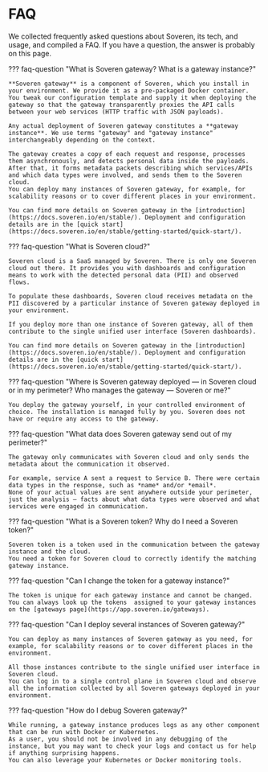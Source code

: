 # FAQ

We collected frequently asked questions about Soveren, its tech, and usage, and compiled a FAQ. If you have a question, the answer is probably on this page.

??? faq-question "What is Soveren gateway? What is a gateway instance?"
    
    **Soveren gateway** is a component of Soveren, which you install in your environment. We provide it as a pre-packaged Docker container. You tweak our configuration template and supply it when deploying the gateway so that the gateway transparently proxies the API calls between your web services (HTTP traffic with JSON payloads).
    
    Any actual deployment of Soveren gateway constitutes a **gateway instance**. We use terms "gateway" and "gateway instance" interchangeably depending on the context.
    
    The gateway creates a copy of each request and response, processes them asynchronously, and detects personal data inside the payloads. After that, it forms metadata packets describing which services/APIs and which data types were involved, and sends them to the Soveren cloud.
    You can deploy many instances of Soveren gateway, for example, for scalability reasons or to cover different places in your environment.
    
    You can find more details on Soveren gateway in the [introduction](https://docs.soveren.io/en/stable/). Deployment and configuration details are in the [quick start](https://docs.soveren.io/en/stable/getting-started/quick-start/).

??? faq-question "What is Soveren cloud?"
    
    Soveren cloud is a SaaS managed by Soveren. There is only one Soveren cloud out there. It provides you with dashboards and configuration means to work with the detected personal data (PII) and observed flows.
    
    To populate these dashboards, Soveren cloud receives metadata on the PII discovered by a particular instance of Soveren gateway deployed in your environment.
    
    If you deploy more than one instance of Soveren gateway, all of them contribute to the single unified user interface (Soveren dashboards).
    
    You can find more details on Soveren gateway in the [introduction](https://docs.soveren.io/en/stable/). Deployment and configuration details are in the [quick start](https://docs.soveren.io/en/stable/getting-started/quick-start/).
    
??? faq-question "Where is Soveren gateway deployed — in Soveren cloud or in my perimeter? Who manages the gateway — Soveren or me?"

    You deploy the gateway yourself, in your controlled environment of choice. The installation is managed fully by you. Soveren does not have or require any access to the gateway.
    
??? faq-question "What data does Soveren gateway send out of my perimeter?"
    
    The gateway only communicates with Soveren cloud and only sends the metadata about the communication it observed. 
    
    For example, service A sent a request to Service B. There were certain data types in the response, such as *name* and/or *email*. 
    None of your actual values are sent anywhere outside your perimeter, just the analysis — facts about what data types were observed and what services were engaged in communication.

??? faq-question "What is a Soveren token? Why do I need a Soveren token?"

    Soveren token is a token used in the communication between the gateway instance and the cloud. 
    You need a token for Soveren cloud to correctly identify the matching gateway instance. 

??? faq-question "Can I change the token for a gateway instance?"
    
    The token is unique for each gateway instance and cannot be changed. You can always look up the tokens  assigned to your gateway instances on the [gateways page](https://app.soveren.io/gateways).


??? faq-question "Can I deploy several instances of Soveren gateway?"

    You can deploy as many instances of Soveren gateway as you need, for example, for scalability reasons or to cover different places in the environment. 
    
    All those instances contribute to the single unified user interface in Soveren cloud. 
    You can log in to a single control plane in Soveren cloud and observe all the information collected by all Soveren gateways deployed in your environment.

??? faq-question "How do I debug Soveren gateway?"
    
    While running, a gateway instance produces logs as any other component that can be run with Docker or Kubernetes. 
    As a user, you should not be involved in any debugging of the instance, but you may want to check your logs and contact us for help if anything surprising happens.
    You can also leverage your Kubernetes or Docker monitoring tools.
    









